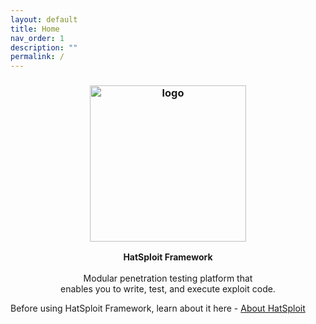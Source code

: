 ```yaml
---
layout: default
title: Home
nav_order: 1
description: ""
permalink: /
---
```


<h3 align="center"><img src="https://hatsploit.com/images/logo-footer.png" alt="logo" height="250px"></h3>

<p align="center">
    <b>HatSploit Framework</b><br>
    <br>
    Modular penetration testing platform that 
    <br>enables you to write, test, and execute exploit code.
</p>

Before using HatSploit Framework, learn about it here - [About HatSploit](https://hatsploit.com/)
